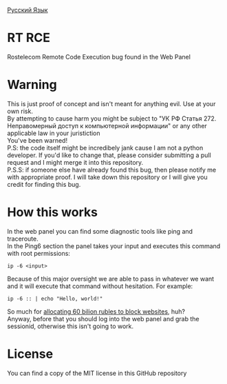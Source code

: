 [Русский Язык](https://github.com/ma1de/rt-rce/blob/main/README_RU.md)

# RT RCE
Rostelecom Remote Code Execution bug found in the Web Panel

# Warning
This is just proof of concept and isn't meant for anything evil. Use at your own risk. <br>
By attempting to cause harm you might be subject to "УК РФ Статья 272. Неправомерный доступ к компьютерной информации" or any other applicable law in your juristiction <br>
You've been warned! <br>
P.S: the code itself might be incredibely jank cause I am not a python developer. If you'd like to change that, please consider submitting a pull request and I might merge it into this repository. <br>
P.S.S: if someone else have already found this bug, then please notify me with appropriate proof. I will take down this repository or I will give you credit for finding this bug.

# How this works
In the web panel you can find some diagnostic tools like ping and traceroute. <br>
In the Ping6 section the panel takes your input and executes this command with root permissions:
```
ip -6 <input>
```
Because of this major oversight we are able to pass in whatever we want and it will execute that command without hesitation.
For example:
```
ip -6 :: | echo "Hello, world!"
```
So much for [allocating 60 bilion rubles to block websites](https://www.svoboda.org/a/roskomnadzor-potratit-pochti-60-mlrd-rubley-na-sistemy-po-blokirovke/33114493.html), huh? <br>
Anyway, before that you should log into the web panel and grab the sessionid, otherwise this isn't going to work.

# License
You can find a copy of the MIT license in this GitHub repository
